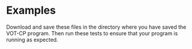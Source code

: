 Examples
=======

Download and save these files in the directory where you have saved the VOT-CP program. Then run these tests to ensure that your program is running as expected.